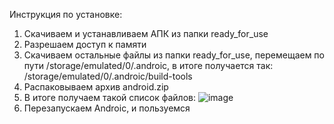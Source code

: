 Инструкция по установке:
1. Скачиваем и устанавливаем АПК из папки ready_for_use
2. Разрешаем доступ к памяти
3. Скачиваем остальные файлы из папки ready_for_use, перемещаем по пути /storage/emulated/0/.androic, в итоге получается так: /storage/emulated/0/.androic/build-tools
4. Распаковываем архив android.zip
5. В итоге получаем такой список файлов:
![image](https://user-images.githubusercontent.com/66947765/152378431-29dd73a7-703e-4e6d-9aac-6a727190e469.png)
6. Перезапускаем Androic, и пользуемся
